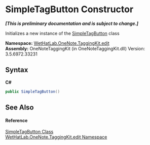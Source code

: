 # SimpleTagButton Constructor 
 _**\[This is preliminary documentation and is subject to change.\]**_

Initializes a new instance of the <a href="0a5ed8da-a650-1680-d01c-ea6c79c19d5f">SimpleTagButton</a> class

**Namespace:**&nbsp;<a href="60ca3730-00cd-fce3-4009-523f3952fd9e">WetHatLab.OneNote.TaggingKit.edit</a><br />**Assembly:**&nbsp;OneNoteTaggingKit (in OneNoteTaggingKit.dll) Version: 3.5.6972.33231

## Syntax

**C#**<br />
``` C#
public SimpleTagButton()
```


## See Also


#### Reference
<a href="0a5ed8da-a650-1680-d01c-ea6c79c19d5f">SimpleTagButton Class</a><br /><a href="60ca3730-00cd-fce3-4009-523f3952fd9e">WetHatLab.OneNote.TaggingKit.edit Namespace</a><br />